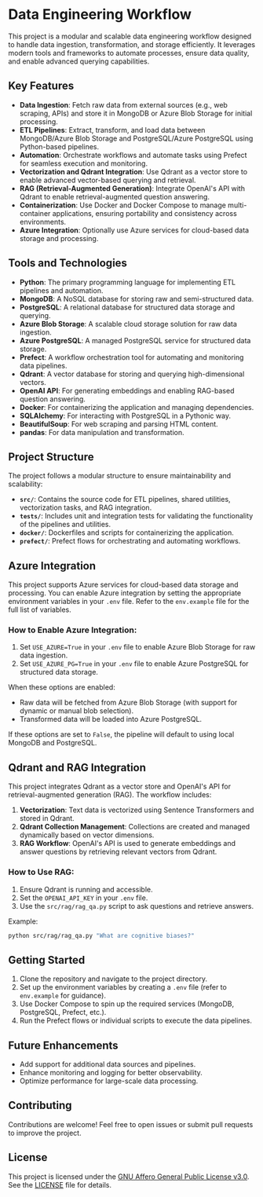 # Data Engineering Workflow

This project is a modular and scalable data engineering workflow designed to handle data ingestion, transformation, and storage efficiently. It leverages modern tools and frameworks to automate processes, ensure data quality, and enable advanced querying capabilities.

## Key Features

- **Data Ingestion**: Fetch raw data from external sources (e.g., web scraping, APIs) and store it in MongoDB or Azure Blob Storage for initial processing.
- **ETL Pipelines**: Extract, transform, and load data between MongoDB/Azure Blob Storage and PostgreSQL/Azure PostgreSQL using Python-based pipelines.
- **Automation**: Orchestrate workflows and automate tasks using Prefect for seamless execution and monitoring.
- **Vectorization and Qdrant Integration**: Use Qdrant as a vector store to enable advanced vector-based querying and retrieval.
- **RAG (Retrieval-Augmented Generation)**: Integrate OpenAI's API with Qdrant to enable retrieval-augmented question answering.
- **Containerization**: Use Docker and Docker Compose to manage multi-container applications, ensuring portability and consistency across environments.
- **Azure Integration**: Optionally use Azure services for cloud-based data storage and processing.

## Tools and Technologies

- **Python**: The primary programming language for implementing ETL pipelines and automation.
- **MongoDB**: A NoSQL database for storing raw and semi-structured data.
- **PostgreSQL**: A relational database for structured data storage and querying.
- **Azure Blob Storage**: A scalable cloud storage solution for raw data ingestion.
- **Azure PostgreSQL**: A managed PostgreSQL service for structured data storage.
- **Prefect**: A workflow orchestration tool for automating and monitoring data pipelines.
- **Qdrant**: A vector database for storing and querying high-dimensional vectors.
- **OpenAI API**: For generating embeddings and enabling RAG-based question answering.
- **Docker**: For containerizing the application and managing dependencies.
- **SQLAlchemy**: For interacting with PostgreSQL in a Pythonic way.
- **BeautifulSoup**: For web scraping and parsing HTML content.
- **pandas**: For data manipulation and transformation.

## Project Structure

The project follows a modular structure to ensure maintainability and scalability:

- **`src/`**: Contains the source code for ETL pipelines, shared utilities, vectorization tasks, and RAG integration.
- **`tests/`**: Includes unit and integration tests for validating the functionality of the pipelines and utilities.
- **`docker/`**: Dockerfiles and scripts for containerizing the application.
- **`prefect/`**: Prefect flows for orchestrating and automating workflows.

## Azure Integration

This project supports Azure services for cloud-based data storage and processing. You can enable Azure integration by setting the appropriate environment variables in your `.env` file. Refer to the `env.example` file for the full list of variables.

### How to Enable Azure Integration:
1. Set `USE_AZURE=True` in your `.env` file to enable Azure Blob Storage for raw data ingestion.
2. Set `USE_AZURE_PG=True` in your `.env` file to enable Azure PostgreSQL for structured data storage.

When these options are enabled:
- Raw data will be fetched from Azure Blob Storage (with support for dynamic or manual blob selection).
- Transformed data will be loaded into Azure PostgreSQL.

If these options are set to `False`, the pipeline will default to using local MongoDB and PostgreSQL.

## Qdrant and RAG Integration

This project integrates Qdrant as a vector store and OpenAI's API for retrieval-augmented generation (RAG). The workflow includes:

1. **Vectorization**: Text data is vectorized using Sentence Transformers and stored in Qdrant.
2. **Qdrant Collection Management**: Collections are created and managed dynamically based on vector dimensions.
3. **RAG Workflow**: OpenAI's API is used to generate embeddings and answer questions by retrieving relevant vectors from Qdrant.

### How to Use RAG:
1. Ensure Qdrant is running and accessible.
2. Set the `OPENAI_API_KEY` in your `.env` file.
3. Use the `src/rag/rag_qa.py` script to ask questions and retrieve answers.

Example:
```bash
python src/rag/rag_qa.py "What are cognitive biases?"
```

## Getting Started

1. Clone the repository and navigate to the project directory.
2. Set up the environment variables by creating a `.env` file (refer to `env.example` for guidance).
3. Use Docker Compose to spin up the required services (MongoDB, PostgreSQL, Prefect, etc.).
4. Run the Prefect flows or individual scripts to execute the data pipelines.

## Future Enhancements

- Add support for additional data sources and pipelines.
- Enhance monitoring and logging for better observability.
- Optimize performance for large-scale data processing.

## Contributing

Contributions are welcome! Feel free to open issues or submit pull requests to improve the project.

## License

This project is licensed under the [GNU Affero General Public License v3.0](LICENSE). See the [LICENSE](LICENSE) file for details.
